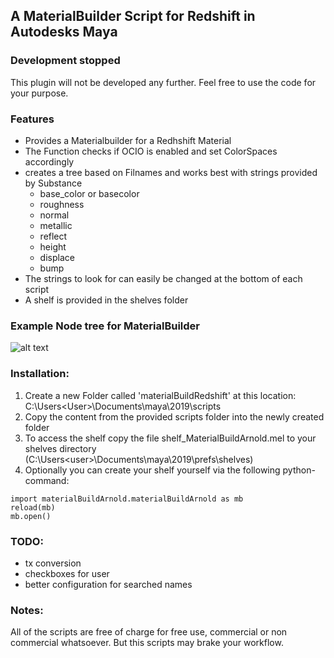 ## A MaterialBuilder Script for Redshift in Autodesks Maya

### Development stopped

This plugin will not be developed any further. Feel free to use the code for your purpose.

### Features

- Provides a Materialbuilder for a Redhshift Material
- The Function checks if OCIO is enabled and set ColorSpaces accordingly
- creates a tree based on Filnames and works best with strings provided by Substance
  - base_color or basecolor
  - roughness
  - normal
  - metallic
  - reflect
  - height
  - displace
  - bump
- The strings to look for can easily be changed at the bottom of each script
- A shelf is provided in the shelves folder

###  Example Node tree for MaterialBuilder

![alt text](https://raw.githubusercontent.com/eglaubauf/Maya_materialBuildRedshift/master/images/Tree.png "The Tree created by one of the Scripts")

### Installation:

1. Create a new Folder called 'materialBuildRedshift' at this location: C:\Users\<User>\Documents\maya\2019\scripts
2. Copy the content from the provided scripts folder into the newly created folder
3. To access the shelf copy the file  shelf_MaterialBuildArnold.mel to your shelves directory (C:\Users\<user>\Documents\maya\2019\prefs\shelves)
4. Optionally you can create your shelf yourself via the following python-command:

```
import materialBuildArnold.materialBuildArnold as mb
reload(mb)
mb.open()
```
### TODO:
   -  tx conversion
   -  checkboxes for user
   -  better configuration for searched names


### Notes:

All of the scripts are free of charge for free use, commercial or non commercial whatsoever.
But this scripts may brake your workflow.
